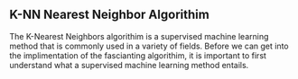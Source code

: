 ## K-NN Nearest Neighbor Algorithim

The K-Nearest Neighbors algorithim is a supervised machine learning method that is commonly used in a variety of fields. Before we can get into the implimentation of the fascianting algorithim, it is important to first understand what a supervised machine learning method entails. 
